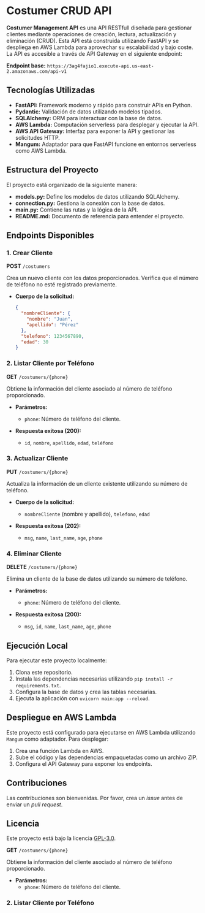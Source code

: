 # Costumer CRUD API

**Costumer Management API** es una API RESTfull diseñada para gestionar clientes mediante operaciones de creación, lectura, actualización y eliminación (CRUD). Esta API está construida utilizando FastAPI y se despliega en AWS Lambda para aprovechar su escalabilidad y bajo coste. La API es accesible a través de API Gateway en el siguiente endpoint:

**Endpoint base:** `https://3ag4fajio1.execute-api.us-east-2.amazonaws.com/api-v1`

## Tecnologías Utilizadas

- **FastAPI:** Framework moderno y rápido para construir APIs en Python.
- **Pydantic:** Validación de datos utilizando modelos tipados.
- **SQLAlchemy:** ORM para interactuar con la base de datos.
- **AWS Lambda:** Computación serverless para desplegar y ejecutar la API.
- **AWS API Gateway:** Interfaz para exponer la API y gestionar las solicitudes HTTP.
- **Mangum:** Adaptador para que FastAPI funcione en entornos serverless como AWS Lambda.

## Estructura del Proyecto

El proyecto está organizado de la siguiente manera:

- **models.py:** Define los modelos de datos utilizando SQLAlchemy.
- **connection.py:** Gestiona la conexión con la base de datos.
- **main.py:** Contiene las rutas y la lógica de la API.
- **README.md:** Documento de referencia para entender el proyecto.

## Endpoints Disponibles

### 1. **Crear Cliente**

**POST** `/costumers`

Crea un nuevo cliente con los datos proporcionados. Verifica que el número de teléfono no esté registrado previamente.

- **Cuerpo de la solicitud:**
  ```json
  {
    "nombreCliente": {
      "nombre": "Juan",
      "apellido": "Pérez"
    },
    "telefono": 1234567890,
    "edad": 30
  }

### 2. **Listar Cliente por Teléfono**

**GET** `/costumers/{phone}`

Obtiene la información del cliente asociado al número de teléfono proporcionado.

- **Parámetros:**
  - `phone`: Número de teléfono del cliente.

- **Respuesta exitosa (200):**
  - `id`, `nombre`, `apellido`, `edad`, `teléfono`

### 3. **Actualizar Cliente**

**PUT** `/costumers/{phone}`

Actualiza la información de un cliente existente utilizando su número de teléfono.

- **Cuerpo de la solicitud:**
  - `nombreCliente` (nombre y apellido), `telefono`, `edad`

- **Respuesta exitosa (202):**
  - `msg`, `name`, `last_name`, `age`, `phone`

### 4. **Eliminar Cliente**

**DELETE** `/costumers/{phone}`

Elimina un cliente de la base de datos utilizando su número de teléfono.

- **Parámetros:**
  - `phone`: Número de teléfono del cliente.

- **Respuesta exitosa (200):**
  - `msg`, `id`, `name`, `last_name`, `age`, `phone`

## Ejecución Local

Para ejecutar este proyecto localmente:

1. Clona este repositorio.
2. Instala las dependencias necesarias utilizando `pip install -r requirements.txt`.
3. Configura la base de datos y crea las tablas necesarias.
4. Ejecuta la aplicación con `uvicorn main:app --reload`.

## Despliegue en AWS Lambda

Este proyecto está configurado para ejecutarse en AWS Lambda utilizando `Mangum` como adaptador. Para desplegar:

1. Crea una función Lambda en AWS.
2. Sube el código y las dependencias empaquetadas como un archivo ZIP.
3. Configura el API Gateway para exponer los endpoints.

## Contribuciones

Las contribuciones son bienvenidas. Por favor, crea un *issue* antes de enviar un *pull request*.

## Licencia

Este proyecto está bajo la licencia [GPL-3.0](LICENSE).

**GET** `/costumers/{phone}`

Obtiene la información del cliente asociado al número de teléfono proporcionado.

- **Parámetros:**
  - `phone`: Número de teléfono del cliente.

### 2. **Listar Cliente por Teléfono**